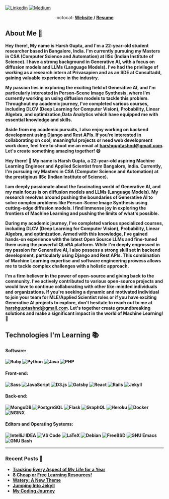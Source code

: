 <!--
My friends, love is better than anger. Hope is better than fear. Optimism is better than despair. So let us be loving, hopeful and optimistic.
-->
<!-- <img width="100%" src="https://i.postimg.cc/SQCgGbMt/github-banner.png"/> -->

[![Linkedin](https://img.shields.io/badge/-LinkedIn-blue?style=flat&logo=Linkedin&logoColor=white&link=https://linkedin.com/in/brennankbrown/)](https://linkedin.com/in/brennankbrown/)
[![Medium](https://img.shields.io/badge/-Medium-000000?style=flat&labelColor=000000&logo=Medium&link=https://medium.com/@brennanbrown)](https://medium.com/@harshguptashnd)


<p align="center"> :octocat: <b><a href="https://www.brennanbrown.ca">Website</a> / <a href="https://drive.google.com/file/d/1gbnb9xGEj1zcNXhHNQFArvU0Dh04DnLD/view?usp=sharing">Resume</a>

## About Me :wave:

Hey there!, My name is Harsh Gupta, and I'm a 22-year-old student researcher based in Bangalore, India. I'm currently pursuing my Masters in CSA (Computer Science and Automation) at IISc (Indian Institute of Science). I have a strong background in Generative AI, with a focus on diffusion models and LLMs (Language Models). I've had the privilege of working as a research intern at Privasapien and as an SDE at Consultadd, gaining valuable experience in the industry.

My passion lies in exploring the exciting field of Generative AI, and I'm particularly interested in Person-Scene Image Synthesis, where I'm currently working on using diffusion models to tackle this problem. Throughout my academic journey, I've completed various courses, including DLCV (Deep Learning for Computer Vision), Probability, Linear Algebra, and optimization,Data Analytics which have equipped me with essential knowledge and skills.

Aside from my academic pursuits, I also enjoy working on backend development using Django and Rest APIs.  If you're interested in collaborating on cool, meaningful projects or need web development work done, feel free to shoot me an email at harshguptashnd@gmail.com. Let's create something amazing together! :smile:

Hey there! :wave: My name is Harsh Gupta, a 22-year-old aspiring Machine Learning Engineer and Applied Scientist from Bangalore, India. Currently, I'm pursuing my Masters in CSA (Computer Science and Automation) at the prestigious IISc (Indian Institute of Science).

I am deeply passionate about the fascinating world of Generative AI, and my main focus is on diffusion models and LLMs (Language Models). My research revolves around pushing the boundaries of Generative AI to solve complex problems like Person-Scene Image Synthesis using cutting-edge diffusion models. I find immense joy in exploring the frontiers of Machine Learning and pushing the limits of what's possible.

During my academic journey, I've completed various specialized courses, including DLCV (Deep Learning for Computer Vision), Probability, Linear Algebra, and optimization. Armed with this knowledge, I've gained hands-on experience with the latest Open Source LLMs and fine-tuned them using the powerful QLoRA platform. While I'm deeply engrossed in my passion for Generative AI, I also possess a strong skill set in backend development, particularly using Django and Rest APIs. This combination of Machine Learning expertise and software engineering prowess allows me to tackle complex challenges with a holistic approach.

I'm a firm believer in the power of open-source and giving back to the community. I've actively contributed to various open-source projects and would love to continue collaborating with other like-minded individuals and organizations. If you're seeking a dynamic and motivated individual to join your team for MLE/Applied Scientist roles or if you have exciting Generative AI projects to explore, don't hesitate to reach out to me at [harshguptashnd@gmail.com](mailto:harshguptashnd@gmail.com). Let's together create groundbreaking solutions and make a significant impact in the world of Machine Learning! :rocket:

<!-- More info on badges: https://github.com/badges/shields/blob/master/doc/logos.md -->
<!-- SimpleIcons: https://simpleicons.org/ -->

## Technologies I'm Learning :books:

#### Software:

![Ruby](http://img.shields.io/badge/-Ruby-CC342D?style=flat-square&logo=ruby&logoColor=ffe8e8)
![Python](http://img.shields.io/badge/-Python-3776AB?style=flat-square&logo=python&logoColor=fff7a1)
![Java](http://img.shields.io/badge/-Java-007396?style=flat-square&logo=java&logoColor=ffffff)
![PHP](http://img.shields.io/badge/-PHP-777BB4?style=flat-square&logo=php&logoColor=ffffff)

#### Front-end:

![Sass](https://img.shields.io/badge/-SASS-%23CC6699?style=flat-square&logo=sass&logoColor=ffffff)
![JavaScript](https://img.shields.io/badge/-JavaScript-%23F7DF1C?style=flat-square&logo=javascript&logoColor=000000&color=d1b01f)
![D3.js](https://img.shields.io/badge/-D3&#46;js-333333?style=flat-square&logo=d3.js&logoColor=F9A03C)
![Gatsby](https://img.shields.io/badge/-Gabtsy-663399?style=flat-square&logo=Gatsby&logoColor=ffffff)
![React](https://img.shields.io/badge/-React-%23282C34?style=flat-square&logo=react)
![Rails](http://img.shields.io/badge/-Ruby%20on%20Rails-CC0000?style=flat-square&logo=ruby-on-rails&logoColor=ffffff)
![Jekyll](http://img.shields.io/badge/-Jekyll-a83232?style=flat-square&logo=jekyll&logoColor=ffffff)


#### Back-end:

![MongoDB](https://img.shields.io/badge/-MongoDB-47A248?style=flat-square&logo=mongodb&logoColor=ffffff)
![PostgreSQL](https://img.shields.io/badge/-PostgreSQL-336791?style=flat-square&logo=postgresql)
![Flask](http://img.shields.io/badge/-Flask-000000?style=flat-square&logo=flask&logoColor=ffffff)
![GraphQL](https://img.shields.io/badge/-GraphQL-E10098?style=flat-square&logo=graphql&logoColor=ffffff)
![Heroku](https://img.shields.io/badge/-Heroku-430098?style=flat-square&logo=heroku&logoColor=ffffff)
![Docker](https://img.shields.io/badge/-Docker-black?style=flat-square&logo=docker)
![NGINX](http://img.shields.io/badge/-NGINX-269539?style=flat-square&logo=nginx&logoColor=ffffff)


#### Editors and Operating Systems:

![IntelliJ IDEA](http://img.shields.io/badge/-IntelliJ%20IDEA-000000?style=flat-square&logo=intellij-idea&logoColor=ffffff)
![VS Code](http://img.shields.io/badge/-VS%20Code-007ACC?style=flat-square&logo=visual-studio-code&logoColor=ffffff)
![LaTeX](http://img.shields.io/badge/-LaTeX-008080?style=flat-square&logo=latex&logoColor=ffffff)
![Debian](http://img.shields.io/badge/-Debian-A81D33?style=flat-square&logo=debian&logoColor=ffffff)
![FreeBSD](http://img.shields.io/badge/-Free%20BSD-AB2B28?style=flat-square&logo=freebsd&logoColor=ffffff)
![GNU Emacs](http://img.shields.io/badge/-GNU%20Emacs-7F5AB6?style=flat-square&logo=gnu-emacs&logoColor=ffffff)
![GNU Bash](http://img.shields.io/badge/-GNU%20Bash-000000?style=flat-square&logo=gnu-bash&logoColor=ffffff)

<hr>

### Recent Posts :bookmark_tabs:
<!-- BLOG-POST-LIST:START -->
- [Tracking Every Aspect of My Life for a Year](https://dev.to/brennan/tracking-every-aspect-of-my-life-for-a-year-pm6)
- [8 Cheap or Free Learning Resources!](https://dev.to/brennan/8-cheap-or-free-learning-resources-j1j)
- [Watery: A New Theme](https://dev.to/brennan/watery-for-jekyll-i6c)
- [Jumping Into Jekyll](https://dev.to/brennan/jumping-into-jekyll-4o9h)
- [My Coding Journey](https://dev.to/brennan/my-coding-journey-32h6)
<!-- BLOG-POST-LIST:END -->
